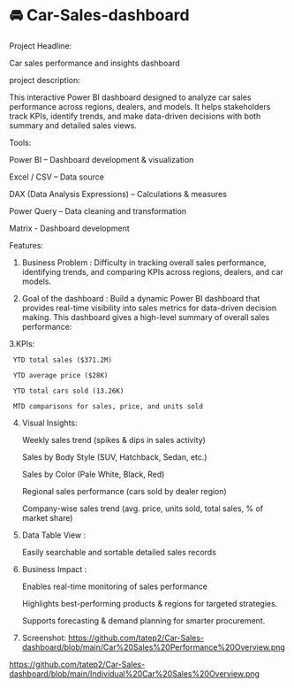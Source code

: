 # 🚘 Car-Sales-dashboard

Project Headline:

Car sales performance and insights dashboard

project description: 

This interactive Power BI dashboard designed to analyze car sales performance across regions, dealers, and models.
It helps stakeholders track KPIs, identify trends, and make data-driven decisions with both summary and detailed sales views.

Tools:

Power BI – Dashboard development & visualization

Excel / CSV – Data source

DAX (Data Analysis Expressions) – Calculations & measures

Power Query – Data cleaning and transformation

Matrix - Dashboard development

Features:

1. Business Problem : Difficulty in tracking overall sales performance, identifying trends, and comparing KPIs across regions, dealers, and car models.

2. Goal of the dashboard : Build a dynamic Power BI dashboard that provides real-time visibility into sales metrics for data-driven decision making.
   This dashboard gives a high-level summary of overall sales performance:

  3.KPIs:

     YTD total sales ($371.2M)
  
     YTD average price ($28K)
  
     YTD total cars sold (13.26K)
  
     MTD comparisons for sales, price, and units sold

4. Visual Insights:

     Weekly sales trend (spikes & dips in sales activity)

     Sales by Body Style (SUV, Hatchback, Sedan, etc.)
  
     Sales by Color (Pale White, Black, Red)
  
     Regional sales performance (cars sold by dealer region) 
  
     Company-wise sales trend (avg. price, units sold, total sales, % of market share)

5. Data Table View :

    Easily searchable and sortable detailed sales records

6. Business Impact :

   Enables real-time monitoring of sales performance
   
   Highlights best-performing products & regions for targeted strategies.
   
   Supports forecasting & demand planning for smarter procurement.

7. Screenshot:
  https://github.com/tatep2/Car-Sales-dashboard/blob/main/Car%20Sales%20Performance%20Overview.png
  
  https://github.com/tatep2/Car-Sales-dashboard/blob/main/Individual%20Car%20Sales%20Overview.png

   
   
